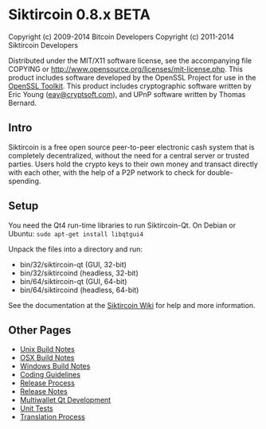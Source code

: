 Siktircoin 0.8.x BETA
====================

Copyright (c) 2009-2014 Bitcoin Developers
Copyright (c) 2011-2014 Siktircoin Developers

Distributed under the MIT/X11 software license, see the accompanying
file COPYING or http://www.opensource.org/licenses/mit-license.php.
This product includes software developed by the OpenSSL Project for use in the [OpenSSL Toolkit](http://www.openssl.org/). This product includes
cryptographic software written by Eric Young ([eay@cryptsoft.com](mailto:eay@cryptsoft.com)), and UPnP software written by Thomas Bernard.


Intro
---------------------
Siktircoin is a free open source peer-to-peer electronic cash system that is
completely decentralized, without the need for a central server or trusted
parties.  Users hold the crypto keys to their own money and transact directly
with each other, with the help of a P2P network to check for double-spending.


Setup
---------------------
You need the Qt4 run-time libraries to run Siktircoin-Qt. On Debian or Ubuntu:
	`sudo apt-get install libqtgui4`

Unpack the files into a directory and run:

- bin/32/siktircoin-qt (GUI, 32-bit)
- bin/32/siktircoind (headless, 32-bit)
- bin/64/siktircoin-qt (GUI, 64-bit)
- bin/64/siktircoind (headless, 64-bit)

See the documentation at the [Siktircoin Wiki](http://siktircoin.info)
for help and more information.


Other Pages
---------------------
- [Unix Build Notes](build-unix.md)
- [OSX Build Notes](build-osx.md)
- [Windows Build Notes](build-msw.md)
- [Coding Guidelines](coding.md)
- [Release Process](release-process.md)
- [Release Notes](release-notes.md)
- [Multiwallet Qt Development](multiwallet-qt.md)
- [Unit Tests](unit-tests.md)
- [Translation Process](translation_process.md)
